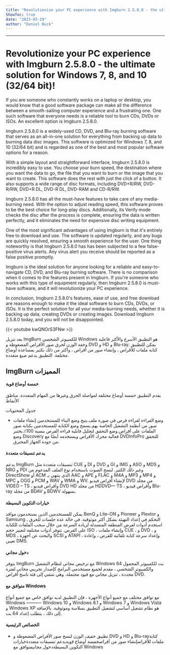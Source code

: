```yaml
---
title: "Revolutionize your PC experience with Imgburn 2.5.8.0 - the ultimate solution for Windows 7, 8, and 10 (32/64 bit)!"
ShowToc: true 
date: "2023-03-29"
author: "Daniel Buck"
---
```

*****
# Revolutionize your PC experience with Imgburn 2.5.8.0 - the ultimate solution for Windows 7, 8, and 10 (32/64 bit)!

If you are someone who constantly works on a laptop or desktop, you would know that a good software package can make all the difference between a smooth-sailing computer experience and a frustrating one. One such software that everyone needs is a reliable tool to burn CDs, DVDs or ISOs. An excellent option is Imgburn 2.5.8.0.

Imgburn 2.5.8.0 is a widely-used CD, DVD, and Blu-ray burning software that serves as an all-in-one solution for everything from backing up data to burning data disc images. This software is optimized for Windows 7, 8, and 10 (32/64 bit) and is regarded as one of the best and most popular software options for a reason.

With a simple layout and straightforward interface, Imgburn 2.5.8.0 is incredibly easy to use. You choose your burn speed, the destination where you want the data to go, the file that you want to burn or the image that you want to create. This software does the rest with just the click of a button. It also supports a wide range of disc formats, including DVD+R/RW, DVD-R/RW, DVD+R DL, DVD-R DL, DVD-RAM and CD-R/RW. 

Imgburn 2.5.8.0 has all the must-have features to take care of any media-burning need. With the option to adjust reading speed, this software proves to be the best choice for long-play discs. Additionally, its Verify mode checks the disc after the process is complete, ensuring the data is written perfectly, and it eliminates the need for expensive disc writing equipment. 

One of the most significant advantages of using Imgburn is that it's entirely free to download and use. The software is updated regularly, and any bugs are quickly resolved, ensuring a smooth experience for the user. One thing noteworthy is that Imgburn 2.5.8.0 has has been subjected to a few false-positive virus alerts. Any virus alert you receive should be reported as a false positive promptly. 

Imgburn is the ideal solution for anyone looking for a reliable and easy-to-navigate CD, DVD, and Blu-ray burning software. There is no comparison when it comes to the features present in Imgburn. If you're someone who works with this type of equipment regularly, then Imgburn 2.5.8.0 is must-have software, and it will revolutionize your PC experience.

In conclusion, Imgburn 2.5.8.0's features, ease of use, and free download are reasons enough to make it the ideal software to burn CDs, DVDs, or ISOs. It is the perfect solution for all your media-burning needs, whether it is backing up data, creating DVDs or creating images. Download Imgburn 2.5.8.0 today, and you will not be disappointed.

{{< youtube kwQNOrS3FNw >}} 



يعد تنزيل ImgBurn للكمبيوتر الشخصي Windows هو التطبيق الأسرع والأكثر فاعلية وخفة الوزن لحرق صور الأقراص المضغوطة و DVD و HD و Blu-ray. يمكن للتطبيق كتابة ملفات للأقراص ، وإنشاء صور من أقراص ، وأكثر من ذلك بكثير بمساعدة أوضاع مختلفة. التطبيق يدعم صيغ متعددة.
 
## ImgBurn المميزات
 
#### خمسة أوضاع قوية
 
يقدم التطبيق خمسة أوضاع مختلفة لمواصلة الحرق وغيرها من المهام المتعددة. مناطق الأنماط
 
جدول المحتويات
 
- وضع القراءة لقراءة قرص في صورة ملف.يتيح وضع البناء للمستخدمين إنشاء ملفات صور من أنظمة التشغيل الخاصة بهم.يسمح وضع الكتابة للمستخدمين بكتابة صور الملفات على أقراص.وضع التحقق لتحليل قابلية قراءة القرص بنسبة 100٪.يختبر وضع Discovery فعالية محرك الأقراص ويستخدمه أيضًا مع DVDInfoPro للتحقق من جودة الجهاز المحترق.

 
#### يدعم تنسيقات متعددة
 
يدعم ImgBurn تنسيقات متعددة مثل CUE و DI و DVD و GI و IMG و ASO و MDS و NRG و PDI وغير ذلك الكثير. لنسخ الصوت باستخدام نوع الملف المدعوم من DirectShow أو ACM الذي ينتهي بـ AAC و APE و FLAC و M4A و MP3 و MP4 و MPC و OGG و PCM و WAV و WMA و WV. لإنشاء أقراص فيديو DVD من مجلد VIDEO – TS ، وأقراص فيديو DVD HD من مجلد HDDVD— TS ، وأقراص فيديو Blu-ray من مجلد BDAV و BDWV بسهولة.
 
#### خيارات التكوين البسيطة
 
يمكن للمستخدمين الذين يستخدمون مواقد BenQ و Lite-ON و Pioneer و Plextor و Samsung التحكم في إعداد التهيئة بشكل أكثر موثوقية. في حالة عدة جلسات للحرق ، استخدم أدوات لعرض المنطقة المنسدلة لزيادة السرعة من خلال سحب الملفات للكتابة على القرص. تتوفر أدوات مختلفة لتغيير حجم ISO ، وإنشاء ملفات CUE ، و DVD ، و MDS ، والبحث عن أجهزة SCSI و ATAPI ، وإعداد سرعة كتابة تلقائية للقرص ، وإعادة تعيين DMS.
 
#### دخول مجاني
 
يتوفر ImgBurn مع ترخيص مجاني لنظام التشغيل Windows 64 بت للكمبيوتر المحمول والكمبيوتر الشخصي ، مقدم لجميع مستخدمي البرامج كإصدار تجريبي مجاني لفترة محددة ، تنزيل مجاني مع قيود محتملة. وهي تنتمي إلى فئة ناسخ أقراص DVD.
 
#### متوافق مع Windows
 
مع توافق مختلف مع جميع أنواع الأجهزة ، فإن التطبيق لديه توافق خاص مع جميع أنواع Windows ———- Windows 10 و Windows 8.1 و Windows 7 و Windows Vista و Windows XP هو نظام تشغيل أساسي لتشغيل التطبيق بسلاسة وموثوقية. بالإضافة إلى ذلك ، يتطلب إعداد 64 بت.
 
#### الخصائص الرئيسية
 
- تطبيق خفيف الوزن لنسخ صور الأقراص المضغوطة و DVD و HD و Blu-rayكتابة ملفات للأقراصإنشاء صور من أقراصخمسة أوضاع قويةيدعم تنسيقات متعددةخيارات التكوين البسيطةدخول مجانيمتوافق مع Windows




